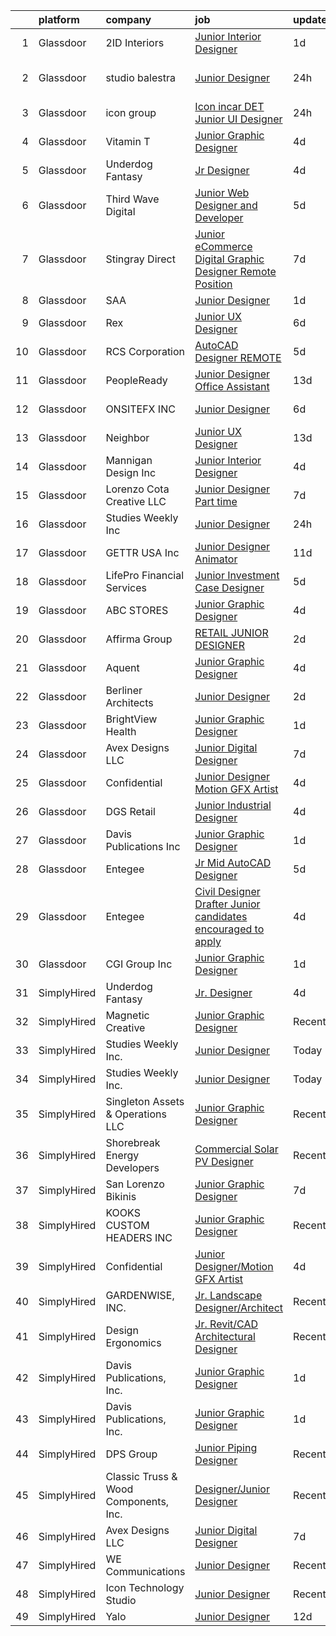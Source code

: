 

|    | platform    | company                               | job                                                                                                                                                                                                                                                                                                                                                                                                                                                                                                                                                                                                                                                                                                                                                                                                                                                                                                                                                      | update_time   | location             |
|---:|:------------|:--------------------------------------|:---------------------------------------------------------------------------------------------------------------------------------------------------------------------------------------------------------------------------------------------------------------------------------------------------------------------------------------------------------------------------------------------------------------------------------------------------------------------------------------------------------------------------------------------------------------------------------------------------------------------------------------------------------------------------------------------------------------------------------------------------------------------------------------------------------------------------------------------------------------------------------------------------------------------------------------------------------|:--------------|:---------------------|
|  1 | Glassdoor   | 2ID Interiors                         | [Junior Interior Designer](https://www.glassdoor.com/partner/jobListing.htm?pos=101&ao=1110586&s=58&guid=00000181662662c2a287422faeda1c6c&src=GD_JOB_AD&t=SR&vt=w&ea=1&cs=1_0469428e&cb=1655276200945&jobListingId=1007935819231&cpc=D1B7150B9C545245&jrtk=3-0-1g5j2con4gfrt801-1g5j2coniii0p800-f6b3e21c2184d940--6NYlbfkN0AuAjYKnBHsdkcMxrD7ZJITXxV72vImVt5xOyKRJQecNMWI7KAtC0OFrH_V03AMf182IyXB3mTWFo7aE-OBjjyWET_ImPqdFOWAXNabAri-1oRNreBJgfwNyH4J9VDnHgH3FGvbhpEYbA8xhY69hXJ2QVWKR3rKaIhO_4OFmpzFtqo43GGo9vQuIPSnZX_gljIN9QgYP6WN_JsyOdDUqJnAq12XgVkW05zdeH1RE9VmJdh1YkmE2COvXDWM77uA8IUsF_j5huS42LFx80JMnpregJCtcqpybdWUCQExEmkNhLfVo4N6LdLDPuC_vrfw42HmY3KTT_t7_jzhn9QXPUZZdvYbbvQgWiiYfmOH3jsEzUKK4IPeYvjs5attw2AgVKQKFJL01juBWJIcBEOC19qH-2hnRwGiWxRdD3hKjUQt0iD6ytpDsSiCL25P5aY-woGF64pmOWeHUnCbbZFD5XvErO_gA4Y1stPniI7rNExuuLLKTYg-DNLz_elGWBxeTMqgfEvZg6i07g%3D%3D)                                                                          | 1d            | Hallandale Beach, FL |
|  2 | Glassdoor   | studio balestra                       | [Junior Designer](https://www.glassdoor.com/partner/jobListing.htm?pos=102&ao=1110586&s=58&guid=00000181662662c2a287422faeda1c6c&src=GD_JOB_AD&t=SR&vt=w&ea=1&cs=1_66220f57&cb=1655276200945&jobListingId=1007939705507&cpc=3E251C7E648E8D76&jrtk=3-0-1g5j2con4gfrt801-1g5j2coniii0p800-bd2f9f698031a1b3--6NYlbfkN0AuAjYKnBHsdkcMxrD7ZJITXxV72vImVt5xOyKRJQecNFLpcI9FqXvsKeBMQSigd9pv18-ir6HYBKue86BP2mMS8ZLNEy3r4275_uXWZhCOBJ983E6P259zCFG0r95VIQhqoEcUCFyCyRLuUT7qZtVQ9CCK2loM7E5CTbNZGhgX8WIvvK8OxraqM3BZXjMHOwDCWUkzuGDhIUhSQneCeEbHf7qVEwSPtoBRxpBbw4p2GgutyVLfqzFqyADA9wdpmMKq_bY_qg8UyWHat8wbG_PMR-32DThKJkh7jX_8CD_mU0YC1d0gIc_58G2EoGE0-GD-2-WXEk12k6vJgUFgIRDSRxbJZ_7ttgAPwn3DgXHCa-WKiPLqoHdQJFu6yGzTFYRodSoYANeoJNKWDZUunImAav7MB12XDImo-cXRKgFum7cW-zegT3xBzLvDC37KTMyUOd3ZpMm9OTavX7isusq1-cMk9zwBG--VnN9GpfAHYe9IBdK697Vu8z4FIgcq_V5iXYHZ62Lkyw%3D%3D)                                                                                   | 24h           | West Hollywood, CA   |
|  3 | Glassdoor   | icon group                            | [Icon incar DET   Junior UI Designer](https://www.glassdoor.com/partner/jobListing.htm?pos=130&ao=1136043&s=58&guid=00000181662662c2a287422faeda1c6c&src=GD_JOB_AD&t=SR&vt=w&ea=1&cs=1_b0357596&cb=1655276200951&jobListingId=1007939140000&jrtk=3-0-1g5j2con4gfrt801-1g5j2coniii0p800-9dbc69bec0544eac-)                                                                                                                                                                                                                                                                                                                                                                                                                                                                                                                                                                                                                                                | 24h           | Detroit, MI          |
|  4 | Glassdoor   | Vitamin T                             | [Junior Graphic Designer](https://www.glassdoor.com/partner/jobListing.htm?pos=114&ao=1110586&s=58&guid=00000181662662c2a287422faeda1c6c&src=GD_JOB_AD&t=SR&vt=w&cs=1_bd4fdc09&cb=1655276200947&jobListingId=1007932232064&cpc=F41FEAB56D215062&jrtk=3-0-1g5j2con4gfrt801-1g5j2coniii0p800-8225a64378812925--6NYlbfkN0DMrcEu7yrtATojKJA7cEzGQ3FdRGWLh0CZQInL4ECGI6k5tN82kdM0cJmh4vC7GghFyTnUX8xfDWVaX4J0hyCeuCzr4c75HtaQRUTViIPOX_v7l85PAvS6CydD1JqrJOJcY6xQQGkVs80F8uzgB7AVuBOIuK1TaGsYYcBUehy008jPYkZIZrsH0M9Pim7uxjRxa2vVkvBHY7o9THF2QkO-Bgm5RdM0byyTSbRag2APB00zUzqbS7U7GcTanqdNZ51SYteB17AD42322fYe-eTRvrA4FIKt1soFuJi_SVnRpoc_MfEw5XtBXXovaWajHMbx79MXvllNsY4ygyzoFWDAjxcycs9a6Jzxk5fMxIDDSgDuqqwZE5WXj_UNu0mgM19flGEzELwXJxns9b-f_rSphnaj7pFyWuCYpXNDw1SiejiowbweHyZCQnUQRSem9WWqGBE7c3LDIot336GTZ0En)                                                                                                                                            | 4d            | Chicago, IL          |
|  5 | Glassdoor   | Underdog Fantasy                      | [Jr  Designer](https://www.glassdoor.com/partner/jobListing.htm?pos=118&ao=1136043&s=58&guid=00000181662662c2a287422faeda1c6c&src=GD_JOB_AD&t=SR&vt=w&cs=1_4ee8af8c&cb=1655276200947&jobListingId=1007932103503&jrtk=3-0-1g5j2con4gfrt801-1g5j2coniii0p800-88605f5ca8597a17-)                                                                                                                                                                                                                                                                                                                                                                                                                                                                                                                                                                                                                                                                            | 4d            | Remote               |
|  6 | Glassdoor   | Third Wave Digital                    | [Junior Web Designer and Developer](https://www.glassdoor.com/partner/jobListing.htm?pos=122&ao=1136043&s=58&guid=00000181662662c2a287422faeda1c6c&src=GD_JOB_AD&t=SR&vt=w&cs=1_a97bf0f2&cb=1655276200950&jobListingId=1007930419471&jrtk=3-0-1g5j2con4gfrt801-1g5j2coniii0p800-c8a9a5f532d509ba-)                                                                                                                                                                                                                                                                                                                                                                                                                                                                                                                                                                                                                                                       | 5d            | Macon, GA            |
|  7 | Glassdoor   | Stingray Direct                       | [Junior eCommerce Digital Graphic Designer   Remote Position](https://www.glassdoor.com/partner/jobListing.htm?pos=112&ao=1110586&s=58&guid=00000181662662c2a287422faeda1c6c&src=GD_JOB_AD&t=SR&vt=w&ea=1&cs=1_11c7e653&cb=1655276200947&jobListingId=1007923741709&cpc=8795CF9063CD573D&jrtk=3-0-1g5j2con4gfrt801-1g5j2coniii0p800-ca1309b66b79657c--6NYlbfkN0BhFJ8ddqZb8WQY2A-LeqcjzbfYC2yoFcx2RKsEMgWd6jGlCMHeR7ko2nHT3289qBai5XNC1ViXklPT3WNs2_u7ER1JOGWSYvxJxWskRdie3v46bNpVlxKyU1DIVQXhDtzHDF41iu98h4VRwKzPs6k3Veqtu8F_3ZVz8m1fz8iC-3euLieDQOUjgPFw16-zL977wyxlrNegg6uOYlECSx-2eUI4LIDwsTEjpJaAFkaj6jt3N16BA4zGgBOfudtZsS-1oiHLN-cSZ-4cXZiUPAC9Ad1Z6QSaGZjRnbVXVy8_02VXLjVYAK9qsaO-0RmNFcafRfe8B7jgSDpzWawHzKGiy6Bbao4jGjCwAZX1m2t06t4WoXzsXOeoaNthmV9tEEJJrFG8hmQfZm7JZdY_QR9fQOH6lqispLLO9WozL1EMIfMefZi9tp41pa490bsIEGZtPlDfjBSv5KvTAp-nLXUl9NLjLixdt1TWusouw7gGvZExu4fb3tdRrqsUkCKYVFGp_ltGAHQJc1pEeWeqZYzWRPJF40HFV0qudSEfVSEFMw%3D%3D)       | 7d            | California           |
|  8 | Glassdoor   | SAA                                   | [Junior Designer](https://www.glassdoor.com/partner/jobListing.htm?pos=106&ao=1110586&s=58&guid=00000181662662c2a287422faeda1c6c&src=GD_JOB_AD&t=SR&vt=w&ea=1&cs=1_7433fcdf&cb=1655276200946&jobListingId=1007937586032&cpc=FD56AAAF1899B499&jrtk=3-0-1g5j2con4gfrt801-1g5j2coniii0p800-003d2c0ca567b00b--6NYlbfkN0CcfIcUGb3A0nixW3AhtVBC6rKJmMve5SIA5JEWz5PBM_sJGoLvqM6eJT4Am8ntRbggYQm5a3sC3U-1nQ3pfDqBls9mTDxp8dUFNFXqvEGYVPxkBSch70pFfy9yKdK1P39Eann7d6X6PIbslGHpmQJm2Q_q5dyNablWUouTML4-QfJ7juqBUUJaN3ELLz1oHX0hhXjv896w2i331tX_JbPFdHTVrDyCk_rozPUgwyyTErh5N4x0tGtJ8aJCVyrOGSc_2MvbJGhitCAx7vAdYx6xCzHHPsQhoZTypJ9itjk4kUzH-mTTccS9-K-8kJpdIpAXPWpexTujXcOw-pS5V5uXnNgZLCB9WySLVMiGfwXyxYu3TsuQDpSde7ucoy7pTh5HF-szngr9q2MKTD_kRj0P3f2Q-3MixsM6Kf2Qh9p5R94JodwXzW65rksrTIt4zdsbftiwEkTlSN-apV7-9wlKt59oK2e09qjVogFP3k8XF__W7w_-bOHjAzfsCAEdImRH_A3v9kKv9sdnneIyPs9SbK0yoKsy0sOZl6Y-8Cs5NSoqJZVeN-zUFa5LDhXhZZsAmmAgGQiAwg%3D%3D)                   | 1d            | Irvine, CA           |
|  9 | Glassdoor   | Rex                                   | [Junior UX Designer](https://www.glassdoor.com/partner/jobListing.htm?pos=119&ao=1136043&s=58&guid=00000181662662c2a287422faeda1c6c&src=GD_JOB_AD&t=SR&vt=w&cs=1_783c29b7&cb=1655276200947&jobListingId=1007927298805&jrtk=3-0-1g5j2con4gfrt801-1g5j2coniii0p800-4d2d944c74e4e317-)                                                                                                                                                                                                                                                                                                                                                                                                                                                                                                                                                                                                                                                                      | 6d            | Austin, TX           |
| 10 | Glassdoor   | RCS Corporation                       | [AutoCAD Designer  REMOTE](https://www.glassdoor.com/partner/jobListing.htm?pos=113&ao=1110586&s=58&guid=00000181662662c2a287422faeda1c6c&src=GD_JOB_AD&t=SR&vt=w&ea=1&cs=1_bdac60f7&cb=1655276200947&jobListingId=1007929746151&cpc=3DB599BF2F4828F0&jrtk=3-0-1g5j2con4gfrt801-1g5j2coniii0p800-84931dfff3137969--6NYlbfkN0Ap6wMFXUUZlk7_bcngHGlPSO8u_zKMOa3H7Zjjw43xN16ylzgw0FVAuo3Y24qqXJVPKXWtnNL8MJIclpCeVvEsL2iu-jl90DninewE6RO3O8nL4sLNglBXkQjMKBCl8Ty5IFVUovo8Lm896lB2Xy7VfIqxMPb0yIIFUUmKJSAwUEPBbRHjwr0dOrVWlHwD_p0bom8AfJ_9Nm2_X13d2f5WUtrbTHgnY9lHRP3ayOrP05wL74DdCYtBtW6vaI3A_ax97ZO4ZYd0i0VtgTqeXMiVS2mnwYcOGNcsjEgfjBybHlm09MfiJ2pgjukJs_5Uo5HJuHvw8nSu2OaS_LSUgFe6LO9qm_kTh0gywAl0-o75p6kt-QlC7DL00DLUUltgW1LHJ4E3K5YJQh8qw0l1eVvltIhtiTbvwWmMcR4tLqZ5KiKV6TnA5IgTdAZNO1ITzmPegJEAAYHcsQ8BnX64ioEf_zW4Cxy4nlHtxoE6X2gYpnkLw6u-tT5D6EDSCsK642XoiklybYMfvA%3D%3D)                                                                          | 5d            | Raleigh, NC          |
| 11 | Glassdoor   | PeopleReady                           | [Junior Designer   Office Assistant](https://www.glassdoor.com/partner/jobListing.htm?pos=110&ao=1110586&s=58&guid=00000181662662c2a287422faeda1c6c&src=GD_JOB_AD&t=SR&vt=w&cs=1_0663d69a&cb=1655276200946&jobListingId=1007910375677&cpc=AF1E4A3695F490BE&jrtk=3-0-1g5j2con4gfrt801-1g5j2coniii0p800-1c7a31f12fa3d155--6NYlbfkN0B1drg_K7tLxMie0n76weG8EYn1RYFA0dI3OmTgBacXuRnpKPzUfa6CysbTB1R3vz3OCzOd605C2IbCFLf8d8Dk0BCLHweygQYf1-1a-11otVjTtdKBLOOx3hE5UrHDMS87Uutdi6AX7-Rb0Upjy6A3JajiwxpYwI_YUAMsA5uNh2pCtuGD4Ei-QXExhE_5izKt5RepQ3vVWTbRetob7M3lNStIzHvIMq8Mat9mEP-dXD7AzzL-jXudh9y1HKH-5WpVab2JaIeb_Xkgkqb7BS4i2l7nVKlHOvahYto43FKVvUxxnmUIds8QWMKp-sIX7niHHqoJZJd5Tx9sWgX5ISNXLkhy9-iNO_kyOjdpvzvmlh2JiDXwZzsR2IVcI31k33OUC2ZYEABouAVDyD6gyz6ueVoCOsul3T3MzDOHhC58jcSi2A0qU1_JYPJ2TYASu3BR-G2z2PT1nMA-rjHHUeLS4fSI4vuUHhPZLECou3wcZmPgJTOCPHmSJ5-knmMBdnH_dif2SO0K4donB-IPlZdLXyNgQcpKZT0NiMUWfx163Z9GnGcapQa38p1zzNLzGXh7hxldjGGQvAGjqIjLpM-k) | 13d           | Scandia, MN          |
| 12 | Glassdoor   | ONSITEFX INC                          | [Junior Designer](https://www.glassdoor.com/partner/jobListing.htm?pos=103&ao=1110586&s=58&guid=00000181662662c2a287422faeda1c6c&src=GD_JOB_AD&t=SR&vt=w&ea=1&cs=1_1c4de311&cb=1655276200945&jobListingId=1007926774563&cpc=F1339989C5CB8906&jrtk=3-0-1g5j2con4gfrt801-1g5j2coniii0p800-327c7a75df395174--6NYlbfkN0D788tVLZnHYB2JKTLmCXo4PydfvtZKcdbYx6lxKaz3IsjpekL0mtLl_mEPyEElpRi0zlTR1gW8iYqrpvgYQeszcGuNLrt-6zBEzBgXaiSsuAREbrpINu3pc4nrVk92qvstuOBueU-VBg_HXv6J6daeTYBdPQPEb4w24VtzISx2_3aKTq7WmUNtenOujNnXDOdEGV6W2VRiO5bHCnM2NQ7ZLocGqGI0RcRoETfb8t9buEHAGWr8VFG4zLdrGNNAMjN_d-nsx8HRnnIBCwttDYAXQ9nBaybR0RThPhoFJ8dWg7GyBg9B5TkrkA1uLcWkdpQbnKDV01iYRptOZJn2AfnhnsxuQDslT-GEkOg1jkjZZ0R51hT65TywP1II3QqldwzXR5aJkuVoQO1Qh4lUk5yMKeTB1oYkyHiKYY2uDZnv5SRvZs_LKs4dGR3ArLvSnaq966WNiY6nhLDewwHsUh9E_IvCqyzUIR7IMKJvqniDeN8bLHHJefXOQY8Mx2JvwhA%3D)                                                                                                 | 6d            | Deer Park, NY        |
| 13 | Glassdoor   | Neighbor                              | [Junior UX Designer](https://www.glassdoor.com/partner/jobListing.htm?pos=129&ao=1136043&s=58&guid=00000181662662c2a287422faeda1c6c&src=GD_JOB_AD&t=SR&vt=w&ea=1&cs=1_3f3af932&cb=1655276200951&jobListingId=1007909888432&jrtk=3-0-1g5j2con4gfrt801-1g5j2coniii0p800-72f72c7d6271fd39-)                                                                                                                                                                                                                                                                                                                                                                                                                                                                                                                                                                                                                                                                 | 13d           | Lehi, UT             |
| 14 | Glassdoor   | Mannigan Design Inc                   | [Junior Interior Designer](https://www.glassdoor.com/partner/jobListing.htm?pos=104&ao=1110586&s=58&guid=00000181662662c2a287422faeda1c6c&src=GD_JOB_AD&t=SR&vt=w&ea=1&cs=1_6e42538e&cb=1655276200945&jobListingId=1007931685173&cpc=39BF0EDDD7C951CC&jrtk=3-0-1g5j2con4gfrt801-1g5j2coniii0p800-ce7d02baa1b4509c--6NYlbfkN0DWtRa9NJfjQIs4MWRRqD4F41esfMsK79cV24t80VXfzWoIWo7wDhVmrGq5cPwqDbMHDALNrg5LC5zGK9502bSh84vFjhs9X2M3xkuxvcflf-YZBIhFDdCfEuPAYeOeNCkwY_AkUw4oeUVRyChJpqYIla6buyiMHJyE0x43Jo99FlKbTmtjMcFb60ZnK2kJcmkgtURZf3lE1wy3oq9da4NS-arRviZP01lqlLez54LrlhTMPrl-B6RWHOdr7Qpxcs7b3CJYwsRC7O7cZcVac73MBFFyzTcw3ZubNWQTPMH3BfP2lTMjZf3NKikqIwEkkpquyMflQ5GI-imhJ8VqXqYg9_N5BTVJvOA1S7O50YCtuyBafEkxe9KeWF5K_UcBASXHMdsHczePZo_O57Rm2adDXCSdsqBQs5SJuKxIM2sfrW3Wq5u4eG7Mvc7ZjnDWdeCJRioxFwrUsGQJK8P33SEqtm7y6Yxun_kH1cCYOh2ZsVNmMCFb7F_6VLoWIkSmU8eAML1LOz2a3Q%3D%3D)                                                                          | 4d            | Pasadena, CA         |
| 15 | Glassdoor   | Lorenzo Cota Creative  LLC            | [Junior Designer  Part time ](https://www.glassdoor.com/partner/jobListing.htm?pos=108&ao=1110586&s=58&guid=00000181662662c2a287422faeda1c6c&src=GD_JOB_AD&t=SR&vt=w&ea=1&cs=1_7e8629b0&cb=1655276200946&jobListingId=1007923480452&cpc=8CDBB1EC89CF7160&jrtk=3-0-1g5j2con4gfrt801-1g5j2coniii0p800-735a1c234262dfab--6NYlbfkN0Aphv0BhfNSBw_0ebCVkaSkZ7Xt6eccFdKnnxJP8a7IHuizo12-A27A158Iz0MNhBEEK-C4GiQCNV4sNA13r5TCFWSjCQ7K5gAIsD_DYJDxuMG8i_OEVyYhsJ78g1o3BJy0czUD6PEuEzskCYCW7CDjyWY6iuUKzUCERg4H25VO4XdbcrCZVn-chxVrWtb9mtl9lZ64iHkvAjb1Z0CwyEH6e__OSWoGNbs_Ckmy31PZy9pEG91ZOpkhfMUhpKEKjbzl7DHNdfqumQlSKyyAnbGfaqy5XBfoIz1yrVCA6tZ7fhq1l7P678UJKIl1tXnq95AbCbZDAkgW2iUveDyZZNTOtnk5KPo7iBMPSFdt4uMNMgVDB4oUUM3UsZ9tSZJDEWGh6dgweeNlnyP1c4lsJCFyfBTDmEUpYMeExXVZ4ZwQnD5rjY0phFKUJgEK6NywxeDEDuocPwvEEzJvnOTGnhMRFK1VLBXKckaB8_gEp9lQPObD69ewQQTLgu0D_JiJi1iKkFleW1KkqQ%3D%3D)                                                                       | 7d            | New York, NY         |
| 16 | Glassdoor   | Studies Weekly Inc                    | [Junior Designer](https://www.glassdoor.com/partner/jobListing.htm?pos=107&ao=1110586&s=58&guid=00000181662662c2a287422faeda1c6c&src=GD_JOB_AD&t=SR&vt=w&ea=1&cs=1_215da44c&cb=1655276200946&jobListingId=1007939937565&cpc=BCC169F53084E245&jrtk=3-0-1g5j2con4gfrt801-1g5j2coniii0p800-4446fe6ff3024b8b--6NYlbfkN0Dt2g86XSVjTevQ7HMlm2iF8Ss5tdvlDfqsVlmrRR7X6EEMFjOFv_TAu8Sb8mh1G6EZEOQ04ezkdyBwt6H_P3wtbuQbZpMGkCddWDk5s5AjWAtIrLgognFBoYSA_-iOQ0EhlylKal5RuundckGlFpxZCk5TR4FSZVlj9BN27gSV0uXsSabFw5TL0OvdN94v6fe2awKp9FXnFjTkiuRuEKTSyLQ_8LSzaal9ugWlaBk_jU292dS7zoG2hNlEZxZN6LgpQUJVazeW86ueWfEg3qgUtlr0KUeOoJ8rQJGayJxHzpT0_qkblMDeSpsVeLHTYQmnScC3vYLR5uV9E_kb-aZZc6ksB0l3biotVV-GjQftzyS8D60GnkdXRZeZLniW9ppq0qeavi473yzqiMHjuwxkvM7at9GJcB_oq0Mo57NelqajPCG5wGWsT55IcjY_KfITiFj6BHkDijpEROZeXaD9GP6UTMkSxeIJtCwk8ZYdE2U2jdAY3ZSXKxINONHZFfKfkC06DCHpTw%3D%3D)                                                                                   | 24h           | Orem, UT             |
| 17 | Glassdoor   | GETTR USA  Inc                        | [Junior Designer Animator](https://www.glassdoor.com/partner/jobListing.htm?pos=124&ao=1136043&s=58&guid=00000181662662c2a287422faeda1c6c&src=GD_JOB_AD&t=SR&vt=w&ea=1&cs=1_3e13b344&cb=1655276200950&jobListingId=1007916962187&jrtk=3-0-1g5j2con4gfrt801-1g5j2coniii0p800-35bd3f9283882598-)                                                                                                                                                                                                                                                                                                                                                                                                                                                                                                                                                                                                                                                           | 11d           | New York, NY         |
| 18 | Glassdoor   | LifePro Financial Services            | [Junior Investment Case Designer](https://www.glassdoor.com/partner/jobListing.htm?pos=121&ao=1136043&s=58&guid=00000181662662c2a287422faeda1c6c&src=GD_JOB_AD&t=SR&vt=w&ea=1&cs=1_4104c716&cb=1655276200950&jobListingId=1007929447509&jrtk=3-0-1g5j2con4gfrt801-1g5j2coniii0p800-fcec1caedbea7867-)                                                                                                                                                                                                                                                                                                                                                                                                                                                                                                                                                                                                                                                    | 5d            | San Diego, CA        |
| 19 | Glassdoor   | ABC STORES                            | [Junior Graphic Designer](https://www.glassdoor.com/partner/jobListing.htm?pos=125&ao=1136043&s=58&guid=00000181662662c2a287422faeda1c6c&src=GD_JOB_AD&t=SR&vt=w&ea=1&cs=1_526d6035&cb=1655276200950&jobListingId=1007932047438&jrtk=3-0-1g5j2con4gfrt801-1g5j2coniii0p800-581b587e09c269dd-)                                                                                                                                                                                                                                                                                                                                                                                                                                                                                                                                                                                                                                                            | 4d            | Honolulu, HI         |
| 20 | Glassdoor   | Affirma Group                         | [RETAIL   JUNIOR DESIGNER](https://www.glassdoor.com/partner/jobListing.htm?pos=128&ao=1136043&s=58&guid=00000181662662c2a287422faeda1c6c&src=GD_JOB_AD&t=SR&vt=w&ea=1&cs=1_4cece3ad&cb=1655276200951&jobListingId=1007933710894&jrtk=3-0-1g5j2con4gfrt801-1g5j2coniii0p800-fe8a620f3e5d35dd-)                                                                                                                                                                                                                                                                                                                                                                                                                                                                                                                                                                                                                                                           | 2d            | New York, NY         |
| 21 | Glassdoor   | Aquent                                | [Junior Graphic Designer](https://www.glassdoor.com/partner/jobListing.htm?pos=115&ao=1110586&s=58&guid=00000181662662c2a287422faeda1c6c&src=GD_JOB_AD&t=SR&vt=w&cs=1_08866e12&cb=1655276200947&jobListingId=1007931806625&cpc=6FC5BA77C9A4CD78&jrtk=3-0-1g5j2con4gfrt801-1g5j2coniii0p800-e39bc7d5b8558ce6--6NYlbfkN0DMrcEu7yrtATojKJA7cEzGQ3FdRGWLh0CZQInL4ECGI9gD0Wolx9R2v-Aex0-GK059lFo_wV6nuOPLj5p8a01UPAh1JW6EZnG99O4idGHfVxeeP9Py8QyqRFRcemrgiYmtiFzhBzojyAdOheOvnkFiNEtP73yT5z886m3A56fGvl9QjYQpgL4J4rV8vJQhqsX952zrPRi3KUf5qGw8isqSVtymbiQSIshvXP_TcTXRTHoTDUA5E3ETjAwCxcRwJ-CQSfPJCpPqfvKjBBR2K9OVg7snYj_3pPZBEPNL1WxgeTWhTNfhB20nKm30IC8JWcyq9h-HgJHMShfl06GhnAZoVx3RzQf1aTIAugBjmDQH190MViE5mKzdqDVvL7cyam8J04YSUV6v4cESzGdd1ZjLQmYeND4sSienJqnTN9ctcSzkgVcJHvk38ORirtD-e-ZQHSO4o6UdjQ%3D%3D)                                                                                                                                                | 4d            | Chicago, IL          |
| 22 | Glassdoor   | Berliner Architects                   | [Junior Designer](https://www.glassdoor.com/partner/jobListing.htm?pos=120&ao=1136043&s=58&guid=00000181662662c2a287422faeda1c6c&src=GD_JOB_AD&t=SR&vt=w&cs=1_5c979763&cb=1655276200947&jobListingId=1007935087444&jrtk=3-0-1g5j2con4gfrt801-1g5j2coniii0p800-f0f032a8604bec6f-)                                                                                                                                                                                                                                                                                                                                                                                                                                                                                                                                                                                                                                                                         | 2d            | California           |
| 23 | Glassdoor   | BrightView Health                     | [Junior Graphic Designer](https://www.glassdoor.com/partner/jobListing.htm?pos=127&ao=1136043&s=58&guid=00000181662662c2a287422faeda1c6c&src=GD_JOB_AD&t=SR&vt=w&ea=1&cs=1_460bc36c&cb=1655276200951&jobListingId=1007936804160&jrtk=3-0-1g5j2con4gfrt801-1g5j2coniii0p800-25cd85dcb3946be5-)                                                                                                                                                                                                                                                                                                                                                                                                                                                                                                                                                                                                                                                            | 1d            | Cincinnati, OH       |
| 24 | Glassdoor   | Avex Designs LLC                      | [Junior Digital Designer](https://www.glassdoor.com/partner/jobListing.htm?pos=123&ao=1136043&s=58&guid=00000181662662c2a287422faeda1c6c&src=GD_JOB_AD&t=SR&vt=w&ea=1&cs=1_77fb1945&cb=1655276200950&jobListingId=1007923818026&jrtk=3-0-1g5j2con4gfrt801-1g5j2coniii0p800-ef3f7de01599ea55-)                                                                                                                                                                                                                                                                                                                                                                                                                                                                                                                                                                                                                                                            | 7d            | Remote               |
| 25 | Glassdoor   | Confidential                          | [Junior Designer Motion GFX Artist](https://www.glassdoor.com/partner/jobListing.htm?pos=109&ao=1110586&s=58&guid=00000181662662c2a287422faeda1c6c&src=GD_JOB_AD&t=SR&vt=w&ea=1&cs=1_8a41cdd9&cb=1655276200946&jobListingId=1007932099486&cpc=82B3195DA92CAF92&jrtk=3-0-1g5j2con4gfrt801-1g5j2coniii0p800-4d0465f6703585d2--6NYlbfkN0BdWmvb-rJl2QNnPZsqfom0WtyBpRDZD-qGOAPpXEAerS5-sa0bSRrZcEP67AQbcfSrhoC_8OzfgprOs7nwhfD5dr7yUAk_NEWf_M8MacgyeaxXqpbio8oWYY83260644x7lV19oMZ8Czsnk_RjqLo7jm49TE7qDXAcmdQUxumcBdISx9RXbtVWYoVsNBd1UIOhcQ2BrDf-w9-hUMsTCWGkrquQGPa09iEyeOIObzHa592bATgu2ofhcBtm5Xm_RcJBYsESq8lxdXhAJAn_OMcGf5X1W9OakPHF38_3nzJHdhNTtCsoKcfJX2JoXavDVGfrlqWtIzVx8t7kzlRbTefvj_38cyEfG9JDmKAgrKHvJiAGy-uCh8J6OE8E_VfP4zmZRAiGrFNL-xlmyJvBMMvW1hxrLIiyc_GMMRI_w0dqyYITdd5QgoMHxWaDLIbg3PAA2Mo8KCudTC3ELy6yoB8w_3cMFSZeUVcwQfPuU3925FkP5lv_7RyRHuh3ZkUcaUoSbry_kxizFshQXsIHcD2k6iv6H2e4qek%3D)                                               | 4d            | Baltimore, MD        |
| 26 | Glassdoor   | DGS Retail                            | [Junior Industrial Designer](https://www.glassdoor.com/partner/jobListing.htm?pos=126&ao=1136043&s=58&guid=00000181662662c2a287422faeda1c6c&src=GD_JOB_AD&t=SR&vt=w&ea=1&cs=1_1456d7b3&cb=1655276200950&jobListingId=1007931375554&jrtk=3-0-1g5j2con4gfrt801-1g5j2coniii0p800-124eda035d88b0a4-)                                                                                                                                                                                                                                                                                                                                                                                                                                                                                                                                                                                                                                                         | 4d            | Chicago, IL          |
| 27 | Glassdoor   | Davis Publications  Inc               | [Junior Graphic Designer](https://www.glassdoor.com/partner/jobListing.htm?pos=105&ao=1110586&s=58&guid=00000181662662c2a287422faeda1c6c&src=GD_JOB_AD&t=SR&vt=w&ea=1&cs=1_0b4304ae&cb=1655276200946&jobListingId=1007936572140&cpc=4F748F1840550ABC&jrtk=3-0-1g5j2con4gfrt801-1g5j2coniii0p800-715d8bc5963d19c9--6NYlbfkN0AYgyAlC5b4NOUSMRvgzyGA6c2uBRSrhxydsYDH25hwvNQsgKBc3kUwrsr-GrSstZfag9t2UWa9QEHMWrBPMCB2CDRNLDPbpNPF1RInok7EnngOPRMK2orZ1Z9dYxTl_GYqhjPWWGnvm8AmRhxe_8_o7ZR1m7spSIenl4TB87kZTsjdU0__A8iXx5cO0SSJg2w_pGHfqjzvLzoBKdChjpO_Csef-SsE4gVdtJBznTKl2WNsgWiymE4OciFyVpir0CNIkbq2eMtEhKwNlsmSyr3Eug8zJACE6RUTIB-6c9hSdSxKcffTIwubKwAvwP5kaYRx78Zs8gBuxPcOuoF56hZnqsMcm69SsRByIxckgwjCkPPZjS_UvvZ9AnS3hHE-3pGiC7553ee9tHlI5uoxSTZDHcqxZG_qyFJtUEI9mgBT3ue4JKpR9b8j5IGcDCsnLlCp5jEE1qmnKReLGJxw20hIG-SUyDRMwsZwzu8WeTW4Inyq-OvZqkhyHNnQz_2Di5c%3D)                                                                                         | 1d            | Remote               |
| 28 | Glassdoor   | Entegee                               | [Jr Mid AutoCAD Designer](https://www.glassdoor.com/partner/jobListing.htm?pos=116&ao=1110586&s=58&guid=00000181662662c2a287422faeda1c6c&src=GD_JOB_AD&t=SR&vt=w&ea=1&cs=1_ed5f36f4&cb=1655276200947&jobListingId=1007929452026&cpc=654405A9B1E0A9F5&jrtk=3-0-1g5j2con4gfrt801-1g5j2coniii0p800-e48a866f477801c1--6NYlbfkN0D6OzZjpD_hbicRkMZwNNvvxSeL23iIfvaC4EytleQ8zDIpz0YQ5KbISa7_Zvw6kCwQaCebkDdHUiKEshlXvnffKAkShvZ2vg1qJQPXpbVHlG9YQVli6nYyWuKEpt7Xi0YE2ABktGqxi2ys7s8MDtG2siisynxJPdvXPUlQmbRLDBJr3JzRDQhzSsrNDCWWIDzED18ZhYeiJQeqL9J_K1V1h0OiHTmRodpLbABwyF3WLAkSD2lbCZXEvgQ70-4Og0ZHlJPQPuryTcfXkSrkxp8FTM32odqpfTAzPMIJCJauk4iPHLjagmGFp3a_KtehiKb5k0FFm78lXYQ_QqyXwlwH2fdhswGCJcxhDpyDdXlIC8IuBys_XmKcFaAAfyYhzF1FXn_GkMQMcvYWm17zB6cUHKb45IN9Ju696vctYQH66DMIempfP7aMtJ44LZWV9DAXBKmf6cbo5AITbEKY40Q5sNeVzCxS3smz_sRae3dbrHxjeVl9s7zlj01TViL2QZc9bmqtRNn4KQ%3D%3D)                                                                           | 5d            | Mount Pleasant, SC   |
| 29 | Glassdoor   | Entegee                               | [Civil Designer Drafter  Junior candidates encouraged to apply  ](https://www.glassdoor.com/partner/jobListing.htm?pos=117&ao=1110586&s=58&guid=00000181662662c2a287422faeda1c6c&src=GD_JOB_AD&t=SR&vt=w&ea=1&cs=1_ddc7853d&cb=1655276200947&jobListingId=1007932195333&cpc=8795CF9063CD573D&jrtk=3-0-1g5j2con4gfrt801-1g5j2coniii0p800-fe5a0a450504d738--6NYlbfkN0D6OzZjpD_hbicRkMZwNNvvxSeL23iIfvaC4EytleQ8zDIpz0YQ5KbISa7_Zvw6kCx4kieNYM3skxePXZtVotmAJevir2zikZwZtR_-P9H63FW4ynLKWxChW-y7MMgXJJTz-ddu1NN_ODPyqlPIU9v13ToBxAZS8y7rdK7IDMmKDWWuldLR7RqlsCeiNHM-Rm__mTNTz8vXhpy-umPxNBqrqzei5zyyjWqFFuUdYMPYbx1YiWjau4MPpiczKd5AXLYgs_yB9RpRufZ2OZMnrSqAJloISTYO0QCjp9trMV8ldCVQW1X9YmU7_lU-sDalkvRSy-e08E3P5S9KUD83xMX7TOpwu32sLtrnQPMsiSERMLhB14MCjHE3gwOM7_Ey4ByeuilHgNKbgwMuDShZiYzY_KoKV6h8WFB4CnKFYhTLeHdI54Pu8nx8KYkK9d-QDoZ-URDgtHt-56iX42IsZCeHsdKUWf8AWv4OUcIZ_reDtlhmNG9qu8vTxGehqxqytVK0_oJzHA3shA%3D%3D)                                   | 4d            | Mount Pleasant, SC   |
| 30 | Glassdoor   | CGI Group  Inc                        | [Junior Graphic Designer](https://www.glassdoor.com/partner/jobListing.htm?pos=111&ao=1110586&s=58&guid=00000181662662c2a287422faeda1c6c&src=GD_JOB_AD&t=SR&vt=w&cs=1_4718f688&cb=1655276200947&jobListingId=1007936444215&cpc=451933188B21919D&jrtk=3-0-1g5j2con4gfrt801-1g5j2coniii0p800-2b5909ae49bb43f8--6NYlbfkN0CmPt6JXytAhZscz-5ZOP53MMQ49Xi4hmwETo1lvmuAlTU8vZDiHq8TANo4TpJtu6V5BvtbAjljC8iCdRFJD4Ye89otX9TPsWfqPVek2mArkbTyplUuq-HQSrrb9ayP7CjojZqlGJNloCdbnv5CCkvpm6cDMD5wnGdRG8oEce7G5BRW6BI8wm90wJysuk7N-CL7OrcrlgvEzNcvlaVayhv3U7xvlBFmX-8Oiu_76_z6IZUhAWUMBWUjdY0rhoAL4RHPit_EbSyum4If_HwMaafyS0Axvh9Z5d1L9-x-6Fvt4Wv4REFSXnonT5Hy3_wT6AU_m5rynuRDBL9Su-aCaJEN3JVRswKFdgb-eW0RrFIFtaDMik_wAaGuOzDADV0OAeQKBMQQrdOBZiGAgj989-4NaBpXy-11bg5WspJQF_uAT2xybalU6vk-kBhAoj6rQpQD_dVlNOhmvrZ1WaPuzpBc2oXpf9I8meHY7HM7L1WdJiJlFUh3FwEV7Qie6lMESinjXDYfefKMpj3XaGhP_xIKiKPdwn1cTqKRah3l0UzTQZfOj18TIzE4qYtIefFXnTg%3D)                              | 1d            | Fairfax, VA          |
| 31 | SimplyHired | Underdog Fantasy                      | [Jr. Designer](https://www.simplyhired.com/job/3qHITQeYzQr7gevVzC8jYosYFVNgkJcA2FIO2cIXbZhbk0HoVyWGcQ?q=junior+designer)                                                                                                                                                                                                                                                                                                                                                                                                                                                                                                                                                                                                                                                                                                                                                                                                                                 | 4d            | Remote               |
| 32 | SimplyHired | Magnetic Creative                     | [Junior Graphic Designer](https://www.simplyhired.com/job/GHX6fEz_0C5eTw00prYSmsaJwHMLvp3iBeYTvH0veK-SQDmOKXE0eQ?q=junior+designer)                                                                                                                                                                                                                                                                                                                                                                                                                                                                                                                                                                                                                                                                                                                                                                                                                      | Recently      | Remote               |
| 33 | SimplyHired | Studies Weekly Inc.                   | [Junior Designer](https://www.simplyhired.com/job/nT_f2LjdFyNsutOQzpm-EkffPLIDBwHGEjYf-kPfgj_L0InMW20U5g?q=junior+designer)                                                                                                                                                                                                                                                                                                                                                                                                                                                                                                                                                                                                                                                                                                                                                                                                                              | Today         | Orem, UT             |
| 34 | SimplyHired | Studies Weekly Inc.                   | [Junior Designer](https://www.simplyhired.com/job/nT_f2LjdFyNsutOQzpm-EkffPLIDBwHGEjYf-kPfgj_L0InMW20U5g?q=junior+designer)                                                                                                                                                                                                                                                                                                                                                                                                                                                                                                                                                                                                                                                                                                                                                                                                                              | Today         | Orem, UT             |
| 35 | SimplyHired | Singleton Assets & Operations LLC     | [Junior Graphic Designer](https://www.simplyhired.com/job/keEqcw_43IabGlu1H48iOyQTBpWxXgzm6uh8BuVUlZ1cYn_Lt0r0tw?q=junior+designer)                                                                                                                                                                                                                                                                                                                                                                                                                                                                                                                                                                                                                                                                                                                                                                                                                      | Recently      | Remote               |
| 36 | SimplyHired | Shorebreak Energy Developers          | [Commercial Solar PV Designer](https://www.simplyhired.com/job/E8cF24lIBbvmemoi4Ky7Cxr-d0klTjE8Xiyl2wvKVHwHdGHdmAiu5g?q=junior+designer)                                                                                                                                                                                                                                                                                                                                                                                                                                                                                                                                                                                                                                                                                                                                                                                                                 | Recently      | Santa Ana, CA        |
| 37 | SimplyHired | San Lorenzo Bikinis                   | [Junior Graphic Designer](https://www.simplyhired.com/job/oaUoD04QM4cgNiZzcOiZUBW3XCipLYD2FOFMhwNHV8MMU9gxDpRyaA?q=junior+designer)                                                                                                                                                                                                                                                                                                                                                                                                                                                                                                                                                                                                                                                                                                                                                                                                                      | 7d            | Honolulu, HI         |
| 38 | SimplyHired | KOOKS CUSTOM HEADERS INC              | [Junior Graphic Designer](https://www.simplyhired.com/job/Pc7QcL_mK6-awHYO5sSa-jb8llqeJF3jkEE02iwrWe56CiAR-FNqwA?q=junior+designer)                                                                                                                                                                                                                                                                                                                                                                                                                                                                                                                                                                                                                                                                                                                                                                                                                      | Recently      | Statesville, NC      |
| 39 | SimplyHired | Confidential                          | [Junior Designer/Motion GFX Artist](https://www.simplyhired.com/job/UfbGOnkGCFbk6YwucpQ4u7yPwZGr6c_duJSXS4PT0ntaH4ew05WNrA?q=junior+designer)                                                                                                                                                                                                                                                                                                                                                                                                                                                                                                                                                                                                                                                                                                                                                                                                            | 4d            | Baltimore, MD        |
| 40 | SimplyHired | GARDENWISE, INC.                      | [Jr. Landscape Designer/Architect](https://www.simplyhired.com/job/sXw96aLvK0cdoZwcWeG1EAtJ2uLX6wGj8tQ65_8LICdho-hBms77jQ?q=junior+designer)                                                                                                                                                                                                                                                                                                                                                                                                                                                                                                                                                                                                                                                                                                                                                                                                             | Recently      | Arlington, VA        |
| 41 | SimplyHired | Design Ergonomics                     | [Jr. Revit/CAD Architectural Designer](https://www.simplyhired.com/job/vALSwbc074iJ6CuqZVpoNo7oxSbm0chbGHQEoIWHTRW4m4zjbnB2iA?q=junior+designer)                                                                                                                                                                                                                                                                                                                                                                                                                                                                                                                                                                                                                                                                                                                                                                                                         | Recently      | Fall River, MA       |
| 42 | SimplyHired | Davis Publications, Inc.              | [Junior Graphic Designer](https://www.simplyhired.com/job/D6wr-UJKqPThSWp2aR839cRIzURHrkM2XCkOcMbeqydFFIsg1qG3AA?q=junior+designer)                                                                                                                                                                                                                                                                                                                                                                                                                                                                                                                                                                                                                                                                                                                                                                                                                      | 1d            | Remote               |
| 43 | SimplyHired | Davis Publications, Inc.              | [Junior Graphic Designer](https://www.simplyhired.com/job/D6wr-UJKqPThSWp2aR839cRIzURHrkM2XCkOcMbeqydFFIsg1qG3AA?q=junior+designer)                                                                                                                                                                                                                                                                                                                                                                                                                                                                                                                                                                                                                                                                                                                                                                                                                      | 1d            | Remote               |
| 44 | SimplyHired | DPS Group                             | [Junior Piping Designer](https://www.simplyhired.com/job/AXYjjQyD7A9Bmyor4AQ-_C-0wEaLk4DU6WLOTBOo4H1icJD_Zi4g5A?q=junior+designer)                                                                                                                                                                                                                                                                                                                                                                                                                                                                                                                                                                                                                                                                                                                                                                                                                       | Recently      | Framingham, MA       |
| 45 | SimplyHired | Classic Truss & Wood Components, Inc. | [Designer/Junior Designer](https://www.simplyhired.com/job/FGqsakCnujAqK9zJ0Rb0LjxcM6RXSGOEWIGiN4Zx0Ovay5aTpq7k7Q?q=junior+designer)                                                                                                                                                                                                                                                                                                                                                                                                                                                                                                                                                                                                                                                                                                                                                                                                                     | Recently      | Clarksville, IN      |
| 46 | SimplyHired | Avex Designs LLC                      | [Junior Digital Designer](https://www.simplyhired.com/job/-74LSMpVWwq90Q0qk7gYmaLHecG-Fj01940sPSsfvVIRck3_Oo97mg?q=junior+designer)                                                                                                                                                                                                                                                                                                                                                                                                                                                                                                                                                                                                                                                                                                                                                                                                                      | 7d            | Remote               |
| 47 | SimplyHired | WE Communications                     | [Junior Designer](https://www.simplyhired.com/job/1yv0dswK-FSOFLvjXfDoptMVoULK_DC-wvzZ2Jrida-z4WT8UhpjpQ?q=junior+designer)                                                                                                                                                                                                                                                                                                                                                                                                                                                                                                                                                                                                                                                                                                                                                                                                                              | Recently      | Albany, NY           |
| 48 | SimplyHired | Icon Technology Studio                | [Junior Designer](https://www.simplyhired.com/job/_3C2yR5dEy0-38jNSdD_lwNyhWtDIhTSqlGV49tiiaV4KHnkc7uBsw?q=junior+designer)                                                                                                                                                                                                                                                                                                                                                                                                                                                                                                                                                                                                                                                                                                                                                                                                                              | Recently      | Remote               |
| 49 | SimplyHired | Yalo                                  | [Junior Designer](https://www.simplyhired.com/job/TU5CHQj2QikyTRM5w9wJcWfp-hgsoIMXiv-xbFpHf6H-ELxioDZujg?q=junior+designer)                                                                                                                                                                                                                                                                                                                                                                                                                                                                                                                                                                                                                                                                                                                                                                                                                              | 12d           | Remote               |
